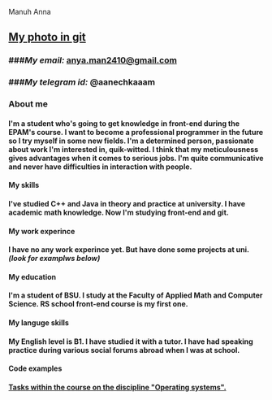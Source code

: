 Manuh Anna<h2>
[My photo in git](https://avatars.githubusercontent.com/u/106826478?v=4)<h3>

###*My email:* anya.man2410@gmail.com<h3>
###*My telegram id:* @aanechkaaam<h3>

**About me**<h4>

I'm a student who's going to get knowledge in front-end during the EPAM's course. I want to become a professional programmer in the future so I try myself in some new fields. I'm a determined person, passionate about work I'm interested in, quik-witted. I think that my meticulousness gives advantages when it comes to serious jobs. I'm quite communicative and never have difficulties in interaction with people.<h4> 

**My skills**<h4>

I've studied C++ and Java in theory and practice at university. I have academic math knowledge. Now I'm studying front-end and git.<h4>

**My work experince**<h4>

I have no any work experince yet. But have done some projects at uni.
*(look for examplws below)*<h4>

**My education**<h4>

I'm a student of BSU. I study at the Faculty of Applied Math and Computer Science. RS school front-end course is my first one.<h4>

**My languge skills**<h4>

My English level is B1. I have studied it with a tutor. I have had speaking practice during various social forums abroad when I was at school.<h4>

**Code examples**<h4>
[Tasks within the course on the discipline "Operating systems".](https://github.com/AnyaManuh/OS-labs.git)<h4>
